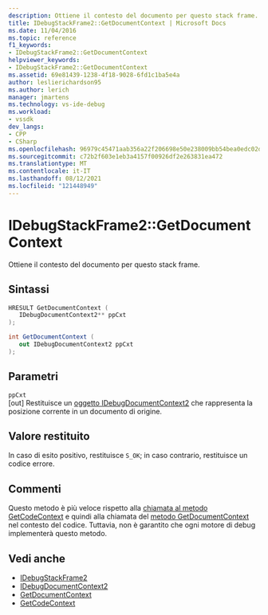 ```yaml
---
description: Ottiene il contesto del documento per questo stack frame.
title: IDebugStackFrame2::GetDocumentContext | Microsoft Docs
ms.date: 11/04/2016
ms.topic: reference
f1_keywords:
- IDebugStackFrame2::GetDocumentContext
helpviewer_keywords:
- IDebugStackFrame2::GetDocumentContext
ms.assetid: 69e81439-1238-4f18-9028-6fd1c1ba5e4a
author: leslierichardson95
ms.author: lerich
manager: jmartens
ms.technology: vs-ide-debug
ms.workload:
- vssdk
dev_langs:
- CPP
- CSharp
ms.openlocfilehash: 96979c45471aab356a22f206698e50e238009bb54bea0edc02db5bacad1e6464
ms.sourcegitcommit: c72b2f603e1eb3a4157f00926df2e263831ea472
ms.translationtype: MT
ms.contentlocale: it-IT
ms.lasthandoff: 08/12/2021
ms.locfileid: "121448949"
---
```

# <a name="idebugstackframe2getdocumentcontext"></a>IDebugStackFrame2::GetDocumentContext
Ottiene il contesto del documento per questo stack frame.

## <a name="syntax"></a>Sintassi

```cpp
HRESULT GetDocumentContext ( 
   IDebugDocumentContext2** ppCxt
);
```

```csharp
int GetDocumentContext ( 
   out IDebugDocumentContext2 ppCxt
);
```

## <a name="parameters"></a>Parametri
`ppCxt`\
[out] Restituisce un [oggetto IDebugDocumentContext2](../../../extensibility/debugger/reference/idebugdocumentcontext2.md) che rappresenta la posizione corrente in un documento di origine.

## <a name="return-value"></a>Valore restituito
 In caso di esito positivo, restituisce `S_OK`; in caso contrario, restituisce un codice errore.

## <a name="remarks"></a>Commenti
 Questo metodo è più veloce rispetto alla [chiamata al metodo GetCodeContext](../../../extensibility/debugger/reference/idebugstackframe2-getcodecontext.md) e quindi alla chiamata del [metodo GetDocumentContext](../../../extensibility/debugger/reference/idebugcodecontext2-getdocumentcontext.md) nel contesto del codice. Tuttavia, non è garantito che ogni motore di debug implementerà questo metodo.

## <a name="see-also"></a>Vedi anche
- [IDebugStackFrame2](../../../extensibility/debugger/reference/idebugstackframe2.md)
- [IDebugDocumentContext2](../../../extensibility/debugger/reference/idebugdocumentcontext2.md)
- [GetDocumentContext](../../../extensibility/debugger/reference/idebugcodecontext2-getdocumentcontext.md)
- [GetCodeContext](../../../extensibility/debugger/reference/idebugstackframe2-getcodecontext.md)
